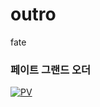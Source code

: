 # outro
fate

### 페이트 그랜드 오더

[![PV](http://cdn.img-conv.gamerch.com/img.gamerch.com/fate-grandorder/1435541194001.jpg)](https://www.youtube.com/watch?v=tFLsOv2RYts)  

